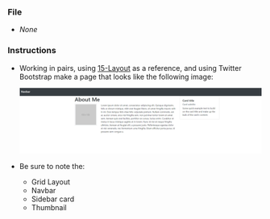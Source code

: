 ### File

* *None*

### Instructions

* Working in pairs, using [15-Layout](../15-Layout) as a reference, and using Twitter Bootstrap make a page that looks like the following image:

  ![Card-layout design](card-layout.png)

* Be sure to note the:
  * Grid Layout
  * Navbar
  * Sidebar card
  * Thumbnail
